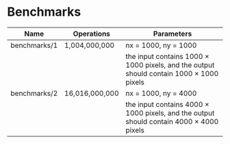 # Benchmarks

| Name          | Operations     | Parameters            |
|---------------|----------------|-----------------------|
| benchmarks/1  | 1,004,000,000  | nx = 1000, ny = 1000  |
|               |                | the input contains 1000 × 1000 pixels, and the output should contain 1000 × 1000 pixels |
| benchmarks/2  | 16,016,000,000 | nx = 1000, ny = 4000  |
|               |                | the input contains 4000 × 1000 pixels, and the output should contain 4000 × 4000 pixels |
